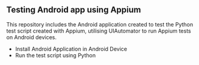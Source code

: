
## Testing Android app using Appium

This repository includes the Android application created to test the Python test script created with Appium, utilising UIAutomator to run Appium tests on Android devices.
- Install Android Application in Android Device
- Run the test script using Python
